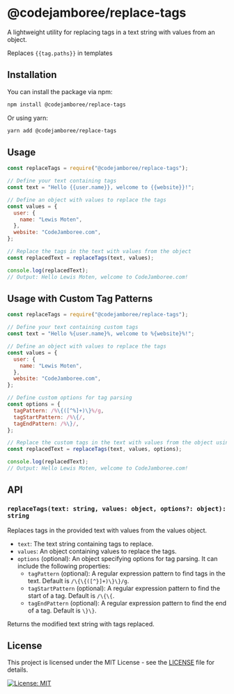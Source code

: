 # @codejamboree/replace-tags

A lightweight utility for replacing tags in a text string with values from an object.

Replaces `{{tag.paths}}` in templates

## Installation

You can install the package via npm:

```bash
npm install @codejamboree/replace-tags
```

Or using yarn:

```bash
yarn add @codejamboree/replace-tags
```

## Usage

```js
const replaceTags = require("@codejamboree/replace-tags");

// Define your text containing tags
const text = "Hello {{user.name}}, welcome to {{website}}!";

// Define an object with values to replace the tags
const values = {
  user: {
    name: "Lewis Moten",
  },
  website: "CodeJamboree.com",
};

// Replace the tags in the text with values from the object
const replacedText = replaceTags(text, values);

console.log(replacedText);
// Output: Hello Lewis Moten, welcome to CodeJamboree.com!
```

## Usage with Custom Tag Patterns

```js
const replaceTags = require("@codejamboree/replace-tags");

// Define your text containing custom tags
const text = "Hello %{user.name}%, welcome to %{website}%!";

// Define an object with values to replace the tags
const values = {
  user: {
    name: "Lewis Moten",
  },
  website: "CodeJamboree.com",
};

// Define custom options for tag parsing
const options = {
  tagPattern: /%\{([^%]+)\}%/g,
  tagStartPattern: /%\{/,
  tagEndPattern: /%\}/,
};

// Replace the custom tags in the text with values from the object using custom options
const replacedText = replaceTags(text, values, options);

console.log(replacedText);
// Output: Hello Lewis Moten, welcome to CodeJamboree.com!
```

## API

### `replaceTags(text: string, values: object, options?: object): string`

Replaces tags in the provided text with values from the values object.

- `text`: The text string containing tags to replace.
- `values`: An object containing values to replace the tags.
- `options` (optional): An object specifying options for tag parsing. It can include the following properties:
  - `tagPattern` (optional): A regular expression pattern to find tags in the text. Default is `/\{\{([^}]+)\}\}/g`.
  - `tagStartPattern` (optional): A regular expression pattern to find the start of a tag. Default is `/\{\{`.
  - `tagEndPattern` (optional): A regular expression pattern to find the end of a tag. Default is `\}\}`.

Returns the modified text string with tags replaced.

## License

This project is licensed under the MIT License - see the [LICENSE](LICENSE.md) file for details.

[![License: MIT](https://img.shields.io/badge/License-MIT-yellow.svg)](LICENSE.md)
